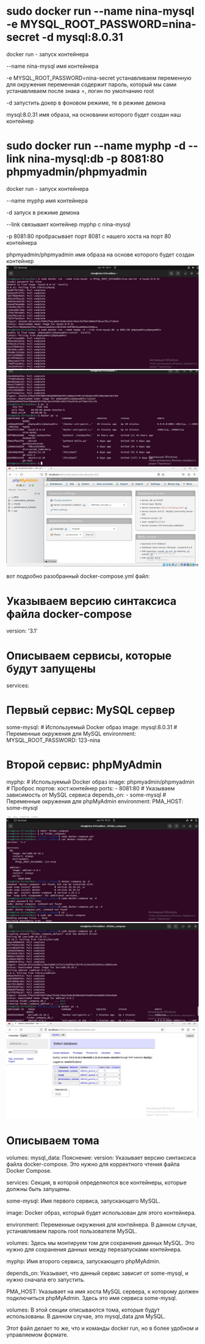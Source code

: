 # sudo docker run --name nina-mysql -e MYSQL_ROOT_PASSWORD=nina-secret -d mysql:8.0.31

docker run - запуск контейнера

--name nina-mysql имя контейнера

-e MYSQL_ROOT_PASSWORD=nina-secret устанавливаем переменную для окружения
переменная содержит пароль, который мы сами устанавливаем после знака =, логин по умолчанию root

-d запустить докер в фоновом режиме, те в режиме демона

mysql:8.0.31 имя образа, на основании которого будет создан наш контейнер


# sudo docker run --name myphp -d --link nina-mysql:db -p 8081:80 phpmyadmin/phpmyadmin
docker run - запуск контейнера

--name myphp имя контейнера

-d запуск в режиме демона

--link связывает контейнер myphp с nina-mysql

-p 8081:80 пробрасывает порт 8081 с нашего хоста на порт 80 контейнера

phpmyadmin/phpmyadmin имя образа на основе которого будет создан контейнер
![docker run](https://github.com/konopleva-nina/Containerization-courseGB/blob/main/Homework5_scrin1.jpg)
![docker run](https://github.com/konopleva-nina/Containerization-courseGB/blob/main/Homework5_scrin2.jpg)
![resalt](https://github.com/konopleva-nina/Containerization-courseGB/blob/main/Homework5_scrin3.jpg)



вот подробно разобранный docker-compose.yml файл:

# Указываем версию синтаксиса файла docker-compose
version: '3.1'

# Описываем сервисы, которые будут запущены
services:

  # Первый сервис: MySQL сервер
  some-mysql:
    # Используемый Docker образ
    image: mysql:8.0.31
    # Переменные окружения для MySQL
    environment:
      MYSQL_ROOT_PASSWORD: 123-nina


  # Второй сервис: phpMyAdmin
  myphp:
    # Используемый Docker образ
    image: phpmyadmin/phpmyadmin
    # Проброс портов: хост:контейнер
    ports:
      - 8081:80
    # Указываем зависимость от MySQL сервиса
    depends_on:
      - some-mysql
    # Переменные окружения для phpMyAdmin
    environment:
      PMA_HOST: some-mysql

![docker-compose](https://github.com/konopleva-nina/Containerization-courseGB/blob/main/Homework5_scrin5.jpg)
![docker-compose](https://github.com/konopleva-nina/Containerization-courseGB/blob/main/Homework5_scrin6.jpg)
![resalt](https://github.com/konopleva-nina/Containerization-courseGB/blob/main/Homework5_scrin4.jpg)




# Описываем тома
volumes:
  mysql_data:
Пояснение:
version: Указывает версию синтаксиса файла docker-compose. Это нужно для корректного чтения файла Docker Compose.

services: Секция, в которой определяются все контейнеры, которые должны быть запущены.

some-mysql: Имя первого сервиса, запускающего MySQL.

image: Docker образ, который будет использован для этого контейнера.

environment: Переменные окружения для контейнера. В данном случае, устанавливаем пароль root пользователя MySQL.

volumes: Здесь мы монтируем том для сохранения данных MySQL. Это нужно для сохранения данных между перезапусками контейнера.

myphp: Имя второго сервиса, запускающего phpMyAdmin.

depends_on: Указывает, что данный сервис зависит от some-mysql, и нужно сначала его запустить.

PMA_HOST: Указывает на имя хоста MySQL сервера, к которому должен подключиться phpMyAdmin. Здесь это имя сервиса some-mysql.

volumes: В этой секции описываются тома, которые будут использованы. В данном случае, это mysql_data для MySQL.

Этот файл делает то же, что и команды docker run, но в более удобном и управляемом формате.



